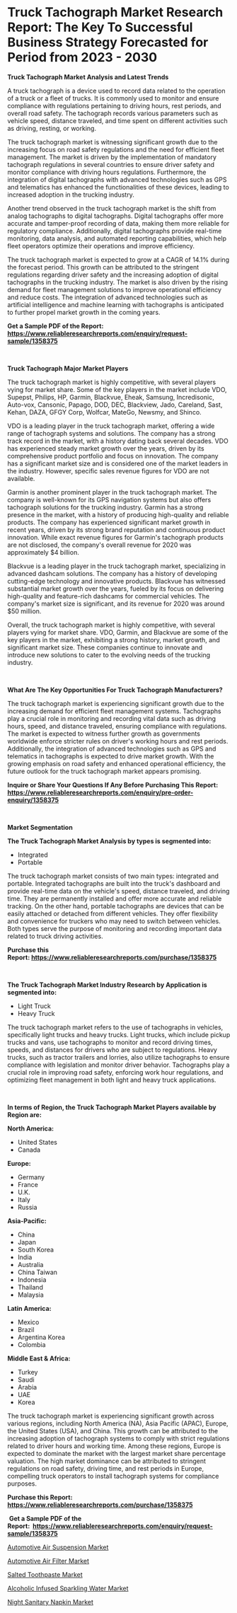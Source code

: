 <p><h1>Truck Tachograph Market Research Report: The Key To Successful Business Strategy Forecasted for Period from 2023 - 2030</h1></p><p><strong>Truck Tachograph Market Analysis and Latest Trends</strong></p>
<p><p>A truck tachograph is a device used to record data related to the operation of a truck or a fleet of trucks. It is commonly used to monitor and ensure compliance with regulations pertaining to driving hours, rest periods, and overall road safety. The tachograph records various parameters such as vehicle speed, distance traveled, and time spent on different activities such as driving, resting, or working.</p><p>The truck tachograph market is witnessing significant growth due to the increasing focus on road safety regulations and the need for efficient fleet management. The market is driven by the implementation of mandatory tachograph regulations in several countries to ensure driver safety and monitor compliance with driving hours regulations. Furthermore, the integration of digital tachographs with advanced technologies such as GPS and telematics has enhanced the functionalities of these devices, leading to increased adoption in the trucking industry.</p><p>Another trend observed in the truck tachograph market is the shift from analog tachographs to digital tachographs. Digital tachographs offer more accurate and tamper-proof recording of data, making them more reliable for regulatory compliance. Additionally, digital tachographs provide real-time monitoring, data analysis, and automated reporting capabilities, which help fleet operators optimize their operations and improve efficiency.</p><p>The truck tachograph market is expected to grow at a CAGR of 14.1% during the forecast period. This growth can be attributed to the stringent regulations regarding driver safety and the increasing adoption of digital tachographs in the trucking industry. The market is also driven by the rising demand for fleet management solutions to improve operational efficiency and reduce costs. The integration of advanced technologies such as artificial intelligence and machine learning with tachographs is anticipated to further propel market growth in the coming years.</p></p>
<p><strong>Get a Sample PDF of the Report:&nbsp; <a href="https://www.reliableresearchreports.com/enquiry/request-sample/1358375">https://www.reliableresearchreports.com/enquiry/request-sample/1358375</a></strong></p>
<p>&nbsp;</p>
<p><strong>Truck Tachograph Major Market Players</strong></p>
<p><p>The truck tachograph market is highly competitive, with several players vying for market share. Some of the key players in the market include VDO, Supepst, Philips, HP, Garmin, Blackvue, Eheak, Samsung, Incredisonic, Auto-vox, Cansonic, Papago, DOD, DEC, Blackview, Jado, Careland, Sast, Kehan, DAZA, GFGY Corp, Wolfcar, MateGo, Newsmy, and Shinco.</p><p>VDO is a leading player in the truck tachograph market, offering a wide range of tachograph systems and solutions. The company has a strong track record in the market, with a history dating back several decades. VDO has experienced steady market growth over the years, driven by its comprehensive product portfolio and focus on innovation. The company has a significant market size and is considered one of the market leaders in the industry. However, specific sales revenue figures for VDO are not available.</p><p>Garmin is another prominent player in the truck tachograph market. The company is well-known for its GPS navigation systems but also offers tachograph solutions for the trucking industry. Garmin has a strong presence in the market, with a history of producing high-quality and reliable products. The company has experienced significant market growth in recent years, driven by its strong brand reputation and continuous product innovation. While exact revenue figures for Garmin's tachograph products are not disclosed, the company's overall revenue for 2020 was approximately $4 billion.</p><p>Blackvue is a leading player in the truck tachograph market, specializing in advanced dashcam solutions. The company has a history of developing cutting-edge technology and innovative products. Blackvue has witnessed substantial market growth over the years, fueled by its focus on delivering high-quality and feature-rich dashcams for commercial vehicles. The company's market size is significant, and its revenue for 2020 was around $50 million.</p><p>Overall, the truck tachograph market is highly competitive, with several players vying for market share. VDO, Garmin, and Blackvue are some of the key players in the market, exhibiting a strong history, market growth, and significant market size. These companies continue to innovate and introduce new solutions to cater to the evolving needs of the trucking industry.</p></p>
<p>&nbsp;</p>
<p><strong>What Are The Key Opportunities For Truck Tachograph Manufacturers?</strong></p>
<p><p>The truck tachograph market is experiencing significant growth due to the increasing demand for efficient fleet management systems. Tachographs play a crucial role in monitoring and recording vital data such as driving hours, speed, and distance traveled, ensuring compliance with regulations. The market is expected to witness further growth as governments worldwide enforce stricter rules on driver's working hours and rest periods. Additionally, the integration of advanced technologies such as GPS and telematics in tachographs is expected to drive market growth. With the growing emphasis on road safety and enhanced operational efficiency, the future outlook for the truck tachograph market appears promising.</p></p>
<p><strong>Inquire or Share Your Questions If Any Before Purchasing This Report: <a href="https://www.reliableresearchreports.com/enquiry/pre-order-enquiry/1358375">https://www.reliableresearchreports.com/enquiry/pre-order-enquiry/1358375</a></strong></p>
<p>&nbsp;</p>
<p><strong>Market Segmentation</strong></p>
<p><strong>The Truck Tachograph Market Analysis by types is segmented into:</strong></p>
<p><ul><li>Integrated</li><li>Portable</li></ul></p>
<p><p>The truck tachograph market consists of two main types: integrated and portable. Integrated tachographs are built into the truck's dashboard and provide real-time data on the vehicle's speed, distance traveled, and driving time. They are permanently installed and offer more accurate and reliable tracking. On the other hand, portable tachographs are devices that can be easily attached or detached from different vehicles. They offer flexibility and convenience for truckers who may need to switch between vehicles. Both types serve the purpose of monitoring and recording important data related to truck driving activities.</p></p>
<p><strong>Purchase this Report:&nbsp;<a href="https://www.reliableresearchreports.com/purchase/1358375">https://www.reliableresearchreports.com/purchase/1358375</a></strong></p>
<p>&nbsp;</p>
<p><strong>The Truck Tachograph Market Industry Research by Application is segmented into:</strong></p>
<p><ul><li>Light Truck</li><li>Heavy Truck</li></ul></p>
<p><p>The truck tachograph market refers to the use of tachographs in vehicles, specifically light trucks and heavy trucks. Light trucks, which include pickup trucks and vans, use tachographs to monitor and record driving times, speeds, and distances for drivers who are subject to regulations. Heavy trucks, such as tractor trailers and lorries, also utilize tachographs to ensure compliance with legislation and monitor driver behavior. Tachographs play a crucial role in improving road safety, enforcing work hour regulations, and optimizing fleet management in both light and heavy truck applications.</p></p>
<p>&nbsp;</p>
<p><strong>In terms of Region, the Truck Tachograph Market Players available by Region are:</strong></p>
<p>
    <p> <strong> North America: </strong>
        <ul>
            <li>United States</li>
            <li>Canada</li>
        </ul>
        </p> 
    <p> <strong> Europe: </strong>
        <ul>
            <li>Germany</li>
            <li>France</li>
            <li>U.K.</li>
            <li>Italy</li>
            <li>Russia</li>
        </ul>
        </p> 
    <p> <strong> Asia-Pacific: </strong>
        <ul>
            <li>China</li>
            <li>Japan</li>
            <li>South Korea</li>
            <li>India</li>
            <li>Australia</li>
            <li>China Taiwan</li>
            <li>Indonesia</li>
            <li>Thailand</li>
            <li>Malaysia</li>
        </ul>
        </p> 
    <p> <strong> Latin America: </strong>
        <ul>
            <li>Mexico</li>
            <li>Brazil</li>
            <li>Argentina Korea</li>
            <li>Colombia</li>
        </ul>
        </p> 
    <p> <strong> Middle East & Africa: </strong>
        <ul>
            <li>Turkey</li>
            <li>Saudi</li>
            <li>Arabia</li>
            <li>UAE</li>
            <li>Korea</li>
        </ul>
    </p>
    </p>
<p><p>The truck tachograph market is experiencing significant growth across various regions, including North America (NA), Asia Pacific (APAC), Europe, the United States (USA), and China. This growth can be attributed to the increasing adoption of tachograph systems to comply with strict regulations related to driver hours and working time. Among these regions, Europe is expected to dominate the market with the largest market share percentage valuation. The high market dominance can be attributed to stringent regulations on road safety, driving time, and rest periods in Europe, compelling truck operators to install tachograph systems for compliance purposes.</p></p>
<p><strong>Purchase this Report: <a href="https://www.reliableresearchreports.com/purchase/1358375">https://www.reliableresearchreports.com/purchase/1358375</a></strong></p>
<p>&nbsp;<strong>Get a Sample PDF of the Report:&nbsp;&nbsp;<a href="https://www.reliableresearchreports.com/enquiry/request-sample/1358375">https://www.reliableresearchreports.com/enquiry/request-sample/1358375</a></strong></p>
<p><strong></strong></p>
<p><p><a href="https://github.com/maliyahmorrow6654/Market-Research-Report-List-1/blob/main/automotive-air-suspension-market.md">Automotive Air Suspension Market</a></p><p><a href="https://github.com/abdelrhmankishk22/Market-Research-Report-List-1/blob/main/automotive-air-filter-market.md">Automotive Air Filter Market</a></p><p><a href="https://medium.com/@anndavis1924/analyzing-salted-toothpaste-market-global-industry-perspective-and-forecast-2023-to-2030-eed8bf1ec556">Salted Toothpaste Market</a></p><p><a href="https://www.linkedin.com/pulse/alcoholic-infused-sparkling-water-market-insights-players-q15se/">Alcoholic Infused Sparkling Water Market</a></p><p><a href="https://medium.com/@tammyfreeman2022/night-sanitary-napkin-market-insight-market-trends-growth-forecasted-from-2023-to-2030-efc740529498">Night Sanitary Napkin Market</a></p></p>